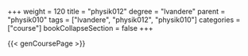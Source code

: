 +++
weight = 120
title = "physik012"
degree = "lvandere"
parent = "physik010"
tags = ["lvandere", "physik012", "physik010"]
categories = ["course"]
bookCollapseSection = false
+++

{{< genCoursePage >}}
